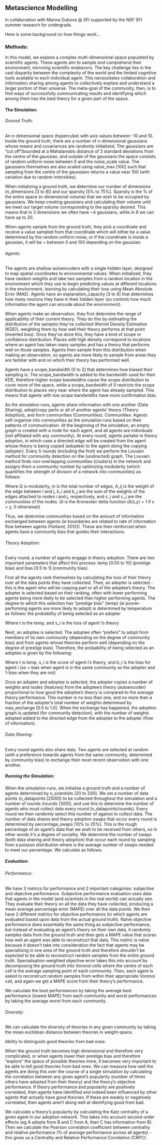 ## Metascience Modelling
In collaboration with Marina Dubova @ SFI supported by the NSF SFI summer research for undergrads.

Here is some background on how things work...

### Methods:
In this model, we explore a complex multi-dimensional space populated by scientific agents. These agents aim to sample and comprehend their environment, mirroring scientific endeavors. The key challenge lies in the vast disparity between the complexity of the world and the limited cognitive tools available to each individual agent. This necessitates collaboration and information sharing among agents to collectively explore and understand a larger portion of their universe. The meta-goal of the community, then, is to find ways of successfully communicating results and identifying which among them has the best theory for a given part of the space. 



#### The Simulation:
###### Ground Truth:
An n-dimensional space (hypercube) with axis values between -10 and 10. Inside the ground truth, there are a number of n-dimensional gaussians whose means and covariances are randomly initialized. The gaussians are “cut off”/bounded at a Mahalanobis distance of 3 standard deviations from the centre of the gaussian, and outside of the gaussians the space consists of random uniform noise between 0 and the noise_scale value. The gaussians themselves are also scaled using value_max [100] such that sampling from the centre of the gaussians returns a value near 100 (with variation due to random intensities). 

When initializing a ground truth, we determine our number of dimensions (n_dimensions [3 to 8]) and our sparsity [5% to 75%]. Sparsity is the % of the entire space (n-dimensional volume) that we wish to be occupied by gaussians. We keep creating gaussians and calculating their volume until we meet our target volume corresponding to the sparsity desired. This means that in 3 dimensions we often have ~4 gaussians, while in 8 we can have up to 20. 

When agents sample from the ground truth, they pick a coordinate and receive a value sampled from that coordinate which will either be a value determined by the random uniform noise, or if the coordinate is inside a gaussian, it will be ~ between 0 and 100 depending on the gaussian. 




###### Agents:
The agents are shallow autoencoders with a single hidden layer, designed to map spatial coordinates to environmental values. When initialized, they have random weights and take two samples from a random location in the environment which they use to begin predicting values at different locations in the environment, learning by calculating their loss using Mean Absolute Error (MAE). Agents have an explanation_capacity [3 to 8] that determines how many neurons they have in their hidden layer (so controls how much information the agent can encode about the environment). 

When agents make an observation, they first determine the range of applicability of their current theory. They do this by estimating the distribution of the samples they’ve collected (Kernel Density Estimation (KDE)), weighting them by how well their theory performs at that point (inverted loss). Once they’ve done this, they have a kind of scope or confidence distribution. Places with high density correspond to locations where an agent has taken many samples and has a theory that performs well on those samples. Agents then sample from this distribution when making an observation, so agents are more likely to sample from areas they are familiar with and on which their theory has performed well. 

Agents have a scope_bandwidth [0 to 2] that determines how biased their sampling is. The scope_bandwidth is added to the bandwidth used for their KDE, therefore higher scope bandwidths cause the scope distribution to cover more of the space, while a scope_bandwidth of 0 restricts the scope distribution to places very near where the agent has already sampled. This means that agents with low scope bandwidths have more confirmation bias. 

As the simulation runs, agents share information with one another (Data Sharing), adopt/copy parts or all of another agents’ theory (Theory Adoption), and form communities (Communities). 
Communities:
Agents self-organise into communities as the simulation runs based on their patterns of communication. At the beginning of the simulation, an empty graph is created with a node for each agent, and all agents are individuals (not affiliated with any community). At every round, agents partake in theory adoption, in which case a directed edge will be created from the agent whose theory is being copied (adoptee) to the agent doing the copying (adopter). 
Every 5 rounds (including the first) we perform the Louvain method for community detection on the (undirected) graph. The Louvain method finds non-overlapping communities (clusters) in the network and assigns them a community number by optimizing modularity (which quantifies the strength of division of a network into communities) as follows:

Where Q is modularity, m is the total number of edges, A_ij is the weight of the edge between i and j, k_i and k_j are the sum of the weights of the edges attached to nodes i and j, respectively, and c_i and c_j are the communities of the nodes. (δ is the Kronecker delta function (δ(x,y) = 1 if x = y, 0 otherwise))

Thus, we determine communities based on the amount of information exchanged between agents (ie boundaries are related to rate of information flow between agents (Holland, 2012)). These are then reinforced when agents have a community bias that guides their interactions. 

###### Theory Adoption:
Every round, a number of agents engage in theory adoption. There are two important parameters that affect this process: temp [0.05 to 10] (prestige bias) and bias [0.5 to 1] (community bias). 

First all the agents rank themselves by calculating the loss of their theory over all the data points they have collected. Then, an adopter is selected - this is the agent who will be copying part or all of the adoptee’s theory. The adopter is selected based on their ranking, often with lower performing agents being more likely to be selected than higher performing agents. The degree to which this selection has “prestige bias” (temp) (ie poorer-performing agents are more likely to adopt) is determined by temperature as follows: the probability of being selected as an adopter

Where t is the temp, and s_i is the loss of agent i’s theory

Next, an adoptee is selected. The adoptee often “prefers” to adopt from members of its own community (depending on the degree of community bias) and from agents whose theories perform well (depending on the degree of prestige bias). Therefore, the probability of being selected as an adoptee is given by the following:

Where t is temp, s_i is the score of agent i’s theory, and b_i is the bias for agent i (so = bias when agent is in the same community as the adopter and 1-bias when they are not)

Once an adopter and adoptee is selected, the adopter copies a number of weights and nodes (features) from the adoptee’s theory (autoencoder) proportional to how good the adoptee’s theory is compared to the average theory performance. This number is no less than one, and no more than a fraction of the adopter’s total number of weights determined by max_exchange [0.5 to 1.0]. When the exchange has happened, the adoption graph is updated (for community detection), with the number of weights adopted added to the directed edge from the adoptee to the adopter (flow of information). 

###### Data Sharing:
Every round agents also share data. Two agents are selected at random (with a preference towards agents from the same community, determined by community bias) to exchange their most recent observation with one another. 

##### Running the Simulation:
When the simulation runs, we initialise a ground truth and a number of agents determined by n_scientists [20 to 200]. We set a number of data points (n_datapoints [2500]) to be collected throughout the simulation and a number of rounds (rounds [300]), and use this to determine the number of agents who must collect data every round (n_datapoints/rounds). Every round we then randomly select this number of against to collect data.
The number of data shares and theory adoption swaps that occur every round is determined by percentage_swaps [10% to 25%]. This is the rough percentage of an agent’s data that we wish to be received from others, so in other words it's a degree of sociality. We determine the number of swaps (both data sharing and theory adoption) that occur each round by sampling from a poisson distribution where  is the average number of swaps needed to meet our percentage. We calculate  as follows:


##### Evaluation:
###### Performance:
We have 3 metrics for performance and 2 important categories: subjective and objective performance. Subjective performance evaluation uses data that agents in the model (and scientists in the real world) can actually see. They evaluate their theory on all the data they have collected, producing a mean average percentage error (MAPE) over all the data points. We then have 2 different metrics for objective performance (in which agents are evaluated based upon data from the actual ground truth). Naïve objective performance does essentially the same thing as subjective performance, but instead of evaluating an agent’s theory on their own data, it randomly samples data from the ground truth and then gets a MAPE value that scores how well an agent was able to reconstruct that data. This metric is naïve because it doesn’t take into consideration the fact that agents may be specialising in one area of the ground truth and therefore shouldn’t be expected to be able to reconstruct random samples from the entire ground truth. Specialisation-weighted objective error takes this into account by decomposing the ground truth into Voronoi cells where the centre of each cell is the average sampling point of each community. Then, each agent is asked to reconstruct random samples from within their appropriate Voronoi cell, and again we get a MAPE score from their theory’s performance. 


We calculate the best performances by taking the average best performance (lowest MAPE) from each community and worst performances by taking the average worst from each community.
###### Diversity:
We can calculate the diversity of theories in any given community by taking the mean euclidean distance between theories in weight-space.

Ability to distinguish good theories from bad ones:

When the ground truth becomes high dimensional and therefore very complicated, or when agents lower their prestige bias and therefore “explore” the space of possible theories more, it becomes very important to be able to tell good theories from bad ones. We can measure how well the agents are doing this over the course of a single simulation by calculating the correlation between any given agent’s popularity (number of times others have adopted from their theory) and the theory’s objective performance. If theory performance and popularity are positively correlated, then agents have identified and indeed been influenced by other agents that actually have good theories. If these are weakly or negatively correlated, then agents aren’t doing well at identifying good from bad.

We calculate a theory’s popularity by calculating the Katz centrality of a given agent in our adoption network. This takes into account second-order effects (eg A adopts from B and C from A, then C has information from B). Then we calculate the Pearson correlation coefficient between centrality and relative performance (% of average performance across all agents) - this gives us a Centrality and Relative Performance Correlation (CRPC).
